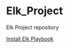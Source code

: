 # Elk_Project
Elk Project repository 

[Install Elk Playbook](https://github.com/Willzyack/Elk_Project/blob/main/Ansible/Install_Elk_Playbook.PNG)
